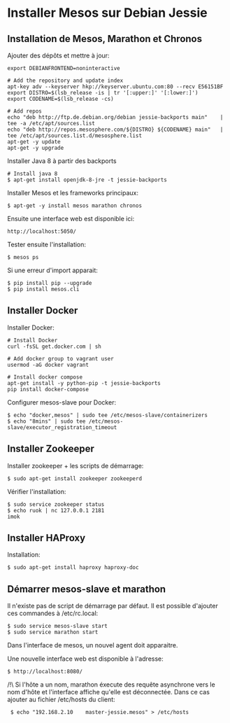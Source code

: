 # Installer Mesos sur Debian Jessie

## Installation de Mesos, Marathon et Chronos

Ajouter des dépôts et mettre à jour: 

    export DEBIANFRONTEND=noninteractive

    # Add the repository and update index
    apt-key adv --keyserver hkp://keyserver.ubuntu.com:80 --recv E56151BF
    export DISTRO=$(lsb_release -is | tr '[:upper:]' '[:lower:]')
    export CODENAME=$(lsb_release -cs)

    # Add repos
    echo "deb http://ftp.de.debian.org/debian jessie-backports main"    | tee -a /etc/apt/sources.list
    echo "deb http://repos.mesosphere.com/${DISTRO} ${CODENAME} main"   | tee /etc/apt/sources.list.d/mesosphere.list
    apt-get -y update
    apt-get -y upgrade

Installer Java 8 à partir des backports 

    # Install java 8
    $ apt-get install openjdk-8-jre -t jessie-backports

Installer Mesos et les frameworks principaux:

    $ apt-get -y install mesos marathon chronos 

Ensuite une interface web est disponible ici:

    http://localhost:5050/
    
Tester ensuite l'installation:

    $ mesos ps
    
Si une erreur d'import apparait:

    $ pip install pip --upgrade
    $ pip install mesos.cli

## Installer Docker

Installer Docker:

    # Install Docker
    curl -fsSL get.docker.com | sh

    # Add docker group to vagrant user
    usermod -aG docker vagrant

    # Install docker compose
    apt-get install -y python-pip -t jessie-backports
    pip install docker-compose

Configurer mesos-slave pour Docker:

    $ echo "docker,mesos" | sudo tee /etc/mesos-slave/containerizers
    $ echo "8mins" | sudo tee /etc/mesos-slave/executor_registration_timeout

## Installer Zookeeper

Installer zookeeper + les scripts de démarrage:

    $ sudo apt-get install zookeeper zookeeperd
    
Vérifier l'installation:
    
    $ sudo service zookeeper status
    $ echo ruok | nc 127.0.0.1 2181
    imok    

## Installer HAProxy

Installation:

    $ sudo apt-get install haproxy haproxy-doc

## Démarrer mesos-slave et marathon

Il n'existe pas de script de démarrage par défaut. Il est possible d'ajouter ces 
commandes à /etc/rc.local:

    $ sudo service mesos-slave start
    $ sudo service marathon start
    
Dans l'interface de mesos, un nouvel agent doit apparaitre.

Une nouvelle interface web est disponible à l'adresse:

    $ http://localhost:8080/
    
/!\ Si l'hôte a un nom, marathon éxecute des requête asynchrone vers le nom d'hôte et 
l'interface affiche qu'elle est déconnectée. Dans ce cas ajouter au fichier 
 /etc/hosts du client:
 
     $ echo "192.168.2.10    master-jessie.mesos" > /etc/hosts    

